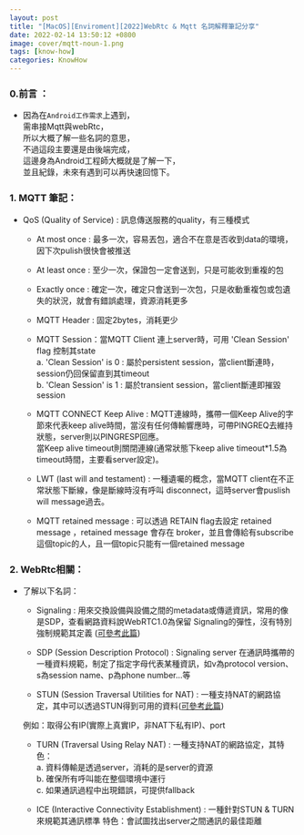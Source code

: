 ```yaml
---
layout: post
title: "[MacOS][Enviroment][2022]WebRtc & Mqtt 名詞解釋筆記分享"
date: 2022-02-14 13:50:12 +0800
image: cover/mqtt-noun-1.png
tags: [know-how]
categories: KnowHow
---
```


### 0.前言 ：
  - 因為在`Android工作需求`上遇到，<br>
需串接Mqtt與webRtc，<br>
所以大概了解一些名詞的意思，<br>
不過這段主要還是由後端完成，<br>
這邊身為Android工程師大概就是了解一下，<br>
並且紀錄，未來有遇到可以再快速回憶下。<br>

### 1. MQTT 筆記：
  - <a> QoS (Quality of Service)</a> : 訊息傳送服務的quality，有三種模式
    * <a>At most once</a>  : 最多一次，容易丟包，適合不在意是否收到data的環境，因下次pulish很快會被推送

    * <a>At least once</a> : 至少一次，保證包一定會送到，只是可能收到重複的包

    * <a>Exactly once</a>  : 確定一次，確定只會送到一次包，只是收動重複包或包遺失的狀況，就會有錯誤處理，資源消耗更多

    * <a> MQTT Header</a> : 固定2bytes，消耗更少

    * <a>MQTT Session</a>：當MQTT Client 連上server時，可用 'Clean Session' flag 控制其state<br>
      a. <a>'Clean Session' is 0</a> : 屬於persistent session，當client斷連時，session仍回保留直到其timeout<br>
      b. <a>'Clean Session' is 1</a> : 屬於transient session，當client斷連即摧毀session<br>

    * <a>MQTT CONNECT Keep Alive </a>: MQTT連線時，攜帶一個Keep Alive的字節來代表keep alive時間，當沒有任何傳輸響應時，可帶PINGREQ去維持狀態，server則以PINGRESP回應。<br>
     當Keep alive timeout則關閉連線(通常狀態下keep alive timeout*1.5為timeout時間，主要看server設定)。
    * <a>LWT (last will and testament)</a> : 一種遺囑的概念，當MQTT client在不正常狀態下斷線，像是斷線時沒有呼叫
     disconnect，這時server會puslish will message過去。
    * <a>MQTT retained message </a> : 可以透過 RETAIN flag去設定 retained message ，retained message 會存在
     broker，並且會傳給有subscribe這個topic的人，且一個topic只能有一個retained message


### 2. WebRtc相關：

  - 了解以下名詞：
      * <a>Signaling</a> : 用來交換設備與設備之間的metadata或傳遞資訊，常用的像是SDP，查看網路資料說WebRTC1.0為保留
      Signaling的彈性，沒有特別強制規範其定義 ([可參考此篇](https://ithelp.ithome.com.tw/articles/10267612))

      * <a> SDP (Session Description Protocol)</a> : Signaling server 在通訊時攜帶的一種資料規範，制定了指定字母代表某種資訊，如v為protocol version、s為session name、p為phone number...等

      * <a> STUN (Session Traversal Utilities for NAT) </a> : 一種支持NAT的網路協定，其中可以透過STUN得到可用的資料([可參考此篇](https://www.netadmin.com.tw/netadmin/zh-tw/technology/D790BCA2F14F46B4A02EAAF008577963))

      例如：取得公有IP(實際上真實IP，非NAT下私有IP)、port
      * <a> TURN (Traversal Using Relay NAT) </a> : 一種支持NAT的網路協定，其特色：<br>
         a. 資料傳輸是透過server，消耗的是server的資源<br>
         b. 確保所有呼叫能在整個環境中運行<br>
         c. 如果通訊過程中出現錯誤，可提供fallback<br>

      * <a> ICE (Interactive Connectivity Establishment) </a> : 一種針對STUN & TURN 來規範其通訊標準
      特色：會試圖找出server之間通訊的最佳距離
